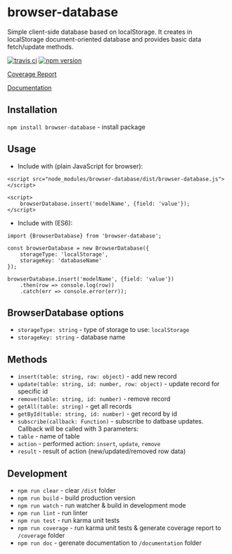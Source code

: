 # browser-database

Simple client-side database based on localStorage. It creates in localStorage document-oriented database and provides basic data fetch/update methods.

[![travis ci](https://travis-ci.org/s-kalaus/browser-database.svg?branch=master)](https://travis-ci.org/s-kalaus/browser-database) [![npm version](https://badge.fury.io/js/browser-database.svg)](https://badge.fury.io/js/browser-database)

[Coverage Report](https://s-kalaus.github.io/browser-database/coverage/class/index.html)

[Documentation](https://s-kalaus.github.io/browser-database/documentation/index.html)

## Installation
`npm install browser-database` - install package

## Usage
* Include with (plain JavaScript for browser):
```
<script src="node_modules/browser-database/dist/browser-database.js"></script>

<script>
    browserDatabase.insert('modelName', {field: 'value'});
</script>
```

* Include with (ES6):
```
import {BrowserDatabase} from 'browser-database';

const browserDatabase = new BrowserDatabase({
    storageType: 'localStorage',
    storageKey: 'databaseName'
});

browserDatabase.insert('modelName', {field: 'value'})
    .then(row => console.log(row))
    .catch(err => console.error(err));
```
## BrowserDatabase options
* `storageType: string` - type of storage to use: `localStorage`
* `storageKey: string` - database name
## Methods
* `insert(table: string, row: object)` - add new record
* `update(table: string, id: number, row: object)` - update record for specific id
* `remove(table: string, id: number)` - remove record
* `getAll(table: string)` - get all records
* `getById(table: string, id: number)` - get record by id
* `subscribe(callback: Function)` - subscribe to datbase updates. Callback will be called with 3 parameters:
* `table` - name of table
* `action` - performed action: `insert`, `update`, `remove`
* `result` - result of action (new/updated/removed row data)
## Development
* `npm run clear` - clear `/dist` folder
* `npm run build` - build production version
* `npm run watch` - run watcher & build in development mode
* `npm run lint` - run linter
* `npm run test` - run karma unit tests
* `npm run coverage` - run karma unit tests & generate coverage report to `/coverage` folder
* `npm run doc` - gerenate documentation to `/documentation` folder
